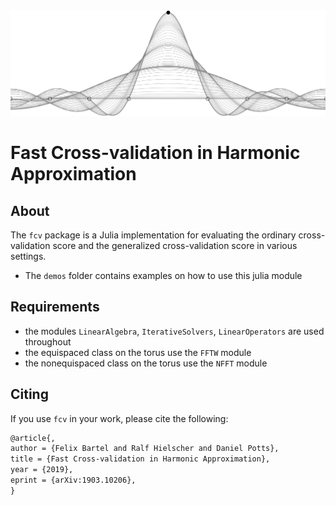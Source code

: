 <img src="./fcv.svg">

# Fast Cross-validation in Harmonic Approximation

## About

The `fcv` package is a Julia implementation for evaluating the ordinary cross-validation score and the generalized cross-validation score in various settings.
 * The `demos` folder contains examples on how to use this julia module


## Requirements

 * the modules `LinearAlgebra`, `IterativeSolvers`, `LinearOperators` are used throughout
 * the equispaced class on the torus use the `FFTW` module
 * the nonequispaced class on the torus use the `NFFT` module

## Citing

If you use `fcv` in your work, please cite the following:

```tex
@article{,
author = {Felix Bartel and Ralf Hielscher and Daniel Potts},
title = {Fast Cross-validation in Harmonic Approximation},
year = {2019},
eprint = {arXiv:1903.10206},
}
```

